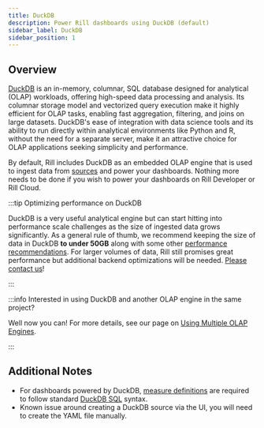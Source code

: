 ```yaml
---
title: DuckDB
description: Power Rill dashboards using DuckDB (default)
sidebar_label: DuckDB
sidebar_position: 1
---
```


## Overview

[DuckDB](https://duckdb.org/why_duckdb.html) is an in-memory, columnar, SQL database designed for analytical (OLAP) workloads, offering high-speed data processing and analysis. Its columnar storage model and vectorized query execution make it highly efficient for OLAP tasks, enabling fast aggregation, filtering, and joins on large datasets. DuckDB's ease of integration with data science tools and its ability to run directly within analytical environments like Python and R, without the need for a separate server, make it an attractive choice for OLAP applications seeking simplicity and performance. 

By default, Rill includes DuckDB as an embedded OLAP engine that is used to ingest data from [sources](../connectors/connectors.md) and power your dashboards. Nothing more needs to be done if you wish to power your dashboards on Rill Developer or Rill Cloud. 

:::tip Optimizing performance on DuckDB

DuckDB is a very useful analytical engine but can start hitting into performance scale challenges as the size of ingested data grows significantly. As a general rule of thumb, we recommend keeping the size of data in DuckDB **to under 50GB** along with some other [performance recommendations](../../deploy/performance.md). For larger volumes of data, Rill still promises great performance but additional backend optimizations will be needed. [Please contact us](../../contact.md)!

:::

:::info Interested in using DuckDB and another OLAP engine in the same project?

Well now you can! For more details, see our page on [Using Multiple OLAP Engines](multiple-olap.md).

:::

## Additional Notes

- For dashboards powered by DuckDB, [measure definitions](/build/metrics-view/metrics-view.md#measures) are required to follow standard [DuckDB SQL](https://duckdb.org/docs/sql/introduction) syntax.
- Known issue around creating a DuckDB source via the UI, you will need to create the YAML file manually.